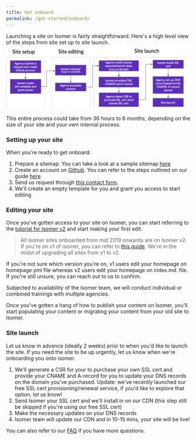 ```yaml
---
title: Get onboard
permalink: /get-started/onboard/
---
```


Launching a site on Isomer is fairly straightforward. Here's a high level view of the steps from site set up to site launch.  
![launching a site on isomer process](/images/site-launch-process.png)

This entire process could take from 36 hours to 6 months, depending on the size of your site and your own internal process. 

### Setting up your site

When you're ready to get onboard:
1. Prepare a sitemap. You can take a look at a sample sitemap [here](https://go.gov.sg/isomer-sample-sitemap)
2. Create an account on [Github](https://www.github.com). You can refer to the steps outlined on our guide [here](https://v2.isomer.gov.sg/setup/create-a-github-account)
3. Send us request through [this contact form](https://go.gov.sg/isomer-contact/).
4. We'll create an empty template for you and grant you access to start editing

### Editing your site

Once you've gotten access to your site on Isomer, you can start referring to the [tutorial for isomer v2](https://v2.isomer.gov.sg/) and start making your first edit. 

> All isomer sites onboarded from mid 2019 onwards are on Isomer v2. If you're on v1 of isomer, you can refer to [this guide](/documentation/training-materials/). We're in the midst of upgrading all sites from v1 to v2.

If you're not sure which version you're on, v1 users edit your homepage on homepage.yml file whereas v2 users edit your homepage on index.md. file. If you're still unsure, you can reach out to us to confirm.

Subjected to availability of the Isomer team, we will conduct individual or combined trainings with multiple agencies. 

Once you've gotten a hang of how to publish your content on Isomer, you'll start populating your content or migrating your content from your old site to Isomer.

### Site launch

Let us know in advance (ideally 2 weeks) prior to when you'd like to launch the site. If you need the site to be up urgently, let us know when we're onboarding you onto isomer. 

1. We'll generate a CSR for your to purchase your own SSL cert and provide your CNAME and A-record for you to update your DNS records on the domain you've purchased. Update: we've recently launched our free SSL cert provisioning/renewal service, if you'd like to explore that option, let us know!
2. Send Isomer your SSL cert and we'll install in on our CDN (this step still be skipped if you're using our free SSL cert)
3. Make the necessary updates on your DNS records  
4. Isomer team will update our CDN and in 10-15 mins, your site will be live! 

You can also refer to our [FAQ](/faq/) if you have more questions. 





